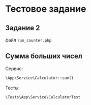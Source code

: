 # Тестовое задание

## Задание 2

файл `run_counter.php`

## Сумма больших чисел

Сервис:
```php
\App\Service\Calculator::sum()
```

Тесты:
```php
\Tests\App\Service\CalculatorTest
```


